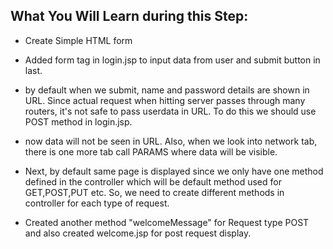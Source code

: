 ## What You Will Learn during this Step:
- Create Simple HTML form

- Added form tag in login.jsp to input data from user and submit button in last. 
- by default when we submit, name and password details are shown in URL. Since actual request when hitting server passes 
  through many routers, it's not safe to pass userdata in URL. To do this we should use POST method in login.jsp.  
-  now data will not be seen in URL. Also, when we look into network tab, there is one more tab call PARAMS where data will be visible. 

- Next, by default same page is displayed since we only have one method defined in the controller which will be default method used for GET,POST,PUT
  etc. So, we need to create different methods in controller for each type of request.

- Created another method "welcomeMessage" for Request type POST and also created welcome.jsp for post request display. 





